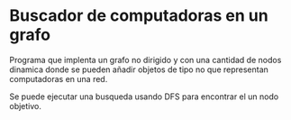 # Buscador de computadoras en un grafo

Programa que implenta un grafo no dirigido y con una cantidad de nodos dinamica donde se pueden añadir objetos de tipo no que representan computadoras en una red.

Se puede ejecutar una busqueda usando DFS para encontrar el un nodo objetivo.